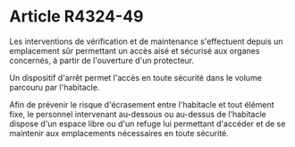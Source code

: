 # Article R4324-49

Les interventions de vérification et de maintenance s'effectuent depuis un emplacement sûr permettant un accès aisé et sécurisé aux organes concernés, à partir de l'ouverture d'un protecteur. 
  
   
Un dispositif d'arrêt permet l'accès en toute sécurité dans le volume parcouru par l'habitacle. 
  
   
Afin de prévenir le risque d'écrasement entre l'habitacle et tout élément fixe, le personnel intervenant au-dessous ou au-dessus de l'habitacle dispose d'un espace libre ou d'un refuge lui permettant d'accéder et de se maintenir aux emplacements nécessaires en toute sécurité.